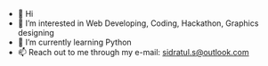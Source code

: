 - 👋 Hi
- 👀 I’m interested in Web Developing, Coding, Hackathon, Graphics designing
- 🌱 I’m currently learning Python
- 📫 Reach out to me through my e-mail: sidratul.s@outlook.com

<!---
sidratulmuntahasara/sidratulmuntahasara is a ✨ special ✨ repository because its `README.md` (this file) appears on your GitHub profile.
You can click the Preview link to take a look at your changes.
--->

